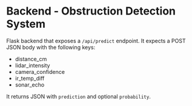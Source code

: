 # Backend - Obstruction Detection System

Flask backend that exposes a `/api/predict` endpoint. It expects a POST JSON body with the following keys:
- distance_cm
- lidar_intensity
- camera_confidence
- ir_temp_diff
- sonar_echo

It returns JSON with `prediction` and optional `probability`.
